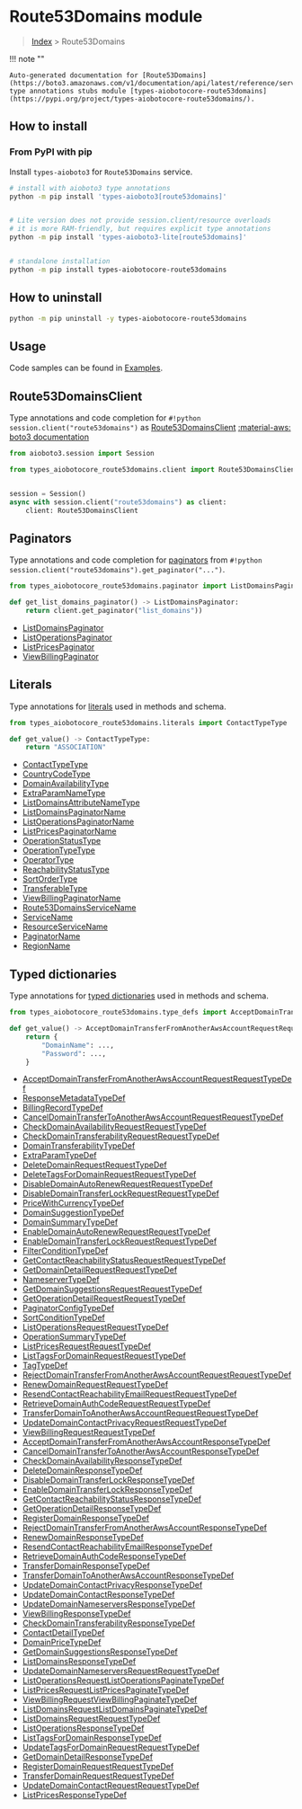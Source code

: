 # Route53Domains module

> [Index](../README.md) > Route53Domains


!!! note ""

    Auto-generated documentation for [Route53Domains](https://boto3.amazonaws.com/v1/documentation/api/latest/reference/services/route53domains.html#Route53Domains)
    type annotations stubs module [types-aiobotocore-route53domains](https://pypi.org/project/types-aiobotocore-route53domains/).

## How to install



### From PyPI with pip

Install `types-aioboto3` for `Route53Domains` service.

```bash
# install with aioboto3 type annotations
python -m pip install 'types-aioboto3[route53domains]'


# Lite version does not provide session.client/resource overloads
# it is more RAM-friendly, but requires explicit type annotations
python -m pip install 'types-aioboto3-lite[route53domains]'


# standalone installation
python -m pip install types-aiobotocore-route53domains
```



## How to uninstall

```bash
python -m pip uninstall -y types-aiobotocore-route53domains
```

## Usage

Code samples can be found in [Examples](./usage.md).

## Route53DomainsClient

Type annotations and code completion for  `#!python session.client("route53domains")` as [Route53DomainsClient](./client.md)
[:material-aws: boto3 documentation](https://boto3.amazonaws.com/v1/documentation/api/latest/reference/services/route53domains.html#Route53Domains.Client)

```python title="Usage example"
from aioboto3.session import Session

from types_aiobotocore_route53domains.client import Route53DomainsClient


session = Session()
async with session.client("route53domains") as client:
    client: Route53DomainsClient
```


## Paginators

Type annotations and code completion for
[paginators](./paginators.md)
from `#!python session.client("route53domains").get_paginator("...")`.

```python title="Usage example"
from types_aiobotocore_route53domains.paginator import ListDomainsPaginator

def get_list_domains_paginator() -> ListDomainsPaginator:
    return client.get_paginator("list_domains"))
```

- [ListDomainsPaginator](./paginators.md#listdomainspaginator)
- [ListOperationsPaginator](./paginators.md#listoperationspaginator)
- [ListPricesPaginator](./paginators.md#listpricespaginator)
- [ViewBillingPaginator](./paginators.md#viewbillingpaginator)








## Literals

Type annotations for [literals](./literals.md) used in methods and schema.

```python title="Usage example"
from types_aiobotocore_route53domains.literals import ContactTypeType

def get_value() -> ContactTypeType:
    return "ASSOCIATION"
```

- [ContactTypeType](./literals.md#contacttypetype)
- [CountryCodeType](./literals.md#countrycodetype)
- [DomainAvailabilityType](./literals.md#domainavailabilitytype)
- [ExtraParamNameType](./literals.md#extraparamnametype)
- [ListDomainsAttributeNameType](./literals.md#listdomainsattributenametype)
- [ListDomainsPaginatorName](./literals.md#listdomainspaginatorname)
- [ListOperationsPaginatorName](./literals.md#listoperationspaginatorname)
- [ListPricesPaginatorName](./literals.md#listpricespaginatorname)
- [OperationStatusType](./literals.md#operationstatustype)
- [OperationTypeType](./literals.md#operationtypetype)
- [OperatorType](./literals.md#operatortype)
- [ReachabilityStatusType](./literals.md#reachabilitystatustype)
- [SortOrderType](./literals.md#sortordertype)
- [TransferableType](./literals.md#transferabletype)
- [ViewBillingPaginatorName](./literals.md#viewbillingpaginatorname)
- [Route53DomainsServiceName](./literals.md#route53domainsservicename)
- [ServiceName](./literals.md#servicename)
- [ResourceServiceName](./literals.md#resourceservicename)
- [PaginatorName](./literals.md#paginatorname)
- [RegionName](./literals.md#regionname)




## Typed dictionaries

Type annotations for [typed dictionaries](./type_defs.md) used in methods and schema.

```python title="Usage example"
from types_aiobotocore_route53domains.type_defs import AcceptDomainTransferFromAnotherAwsAccountRequestRequestTypeDef

def get_value() -> AcceptDomainTransferFromAnotherAwsAccountRequestRequestTypeDef:
    return {
        "DomainName": ...,
        "Password": ...,
    }
```

- [AcceptDomainTransferFromAnotherAwsAccountRequestRequestTypeDef](./type_defs.md#acceptdomaintransferfromanotherawsaccountrequestrequesttypedef)
- [ResponseMetadataTypeDef](./type_defs.md#responsemetadatatypedef)
- [BillingRecordTypeDef](./type_defs.md#billingrecordtypedef)
- [CancelDomainTransferToAnotherAwsAccountRequestRequestTypeDef](./type_defs.md#canceldomaintransfertoanotherawsaccountrequestrequesttypedef)
- [CheckDomainAvailabilityRequestRequestTypeDef](./type_defs.md#checkdomainavailabilityrequestrequesttypedef)
- [CheckDomainTransferabilityRequestRequestTypeDef](./type_defs.md#checkdomaintransferabilityrequestrequesttypedef)
- [DomainTransferabilityTypeDef](./type_defs.md#domaintransferabilitytypedef)
- [ExtraParamTypeDef](./type_defs.md#extraparamtypedef)
- [DeleteDomainRequestRequestTypeDef](./type_defs.md#deletedomainrequestrequesttypedef)
- [DeleteTagsForDomainRequestRequestTypeDef](./type_defs.md#deletetagsfordomainrequestrequesttypedef)
- [DisableDomainAutoRenewRequestRequestTypeDef](./type_defs.md#disabledomainautorenewrequestrequesttypedef)
- [DisableDomainTransferLockRequestRequestTypeDef](./type_defs.md#disabledomaintransferlockrequestrequesttypedef)
- [PriceWithCurrencyTypeDef](./type_defs.md#pricewithcurrencytypedef)
- [DomainSuggestionTypeDef](./type_defs.md#domainsuggestiontypedef)
- [DomainSummaryTypeDef](./type_defs.md#domainsummarytypedef)
- [EnableDomainAutoRenewRequestRequestTypeDef](./type_defs.md#enabledomainautorenewrequestrequesttypedef)
- [EnableDomainTransferLockRequestRequestTypeDef](./type_defs.md#enabledomaintransferlockrequestrequesttypedef)
- [FilterConditionTypeDef](./type_defs.md#filterconditiontypedef)
- [GetContactReachabilityStatusRequestRequestTypeDef](./type_defs.md#getcontactreachabilitystatusrequestrequesttypedef)
- [GetDomainDetailRequestRequestTypeDef](./type_defs.md#getdomaindetailrequestrequesttypedef)
- [NameserverTypeDef](./type_defs.md#nameservertypedef)
- [GetDomainSuggestionsRequestRequestTypeDef](./type_defs.md#getdomainsuggestionsrequestrequesttypedef)
- [GetOperationDetailRequestRequestTypeDef](./type_defs.md#getoperationdetailrequestrequesttypedef)
- [PaginatorConfigTypeDef](./type_defs.md#paginatorconfigtypedef)
- [SortConditionTypeDef](./type_defs.md#sortconditiontypedef)
- [ListOperationsRequestRequestTypeDef](./type_defs.md#listoperationsrequestrequesttypedef)
- [OperationSummaryTypeDef](./type_defs.md#operationsummarytypedef)
- [ListPricesRequestRequestTypeDef](./type_defs.md#listpricesrequestrequesttypedef)
- [ListTagsForDomainRequestRequestTypeDef](./type_defs.md#listtagsfordomainrequestrequesttypedef)
- [TagTypeDef](./type_defs.md#tagtypedef)
- [RejectDomainTransferFromAnotherAwsAccountRequestRequestTypeDef](./type_defs.md#rejectdomaintransferfromanotherawsaccountrequestrequesttypedef)
- [RenewDomainRequestRequestTypeDef](./type_defs.md#renewdomainrequestrequesttypedef)
- [ResendContactReachabilityEmailRequestRequestTypeDef](./type_defs.md#resendcontactreachabilityemailrequestrequesttypedef)
- [RetrieveDomainAuthCodeRequestRequestTypeDef](./type_defs.md#retrievedomainauthcoderequestrequesttypedef)
- [TransferDomainToAnotherAwsAccountRequestRequestTypeDef](./type_defs.md#transferdomaintoanotherawsaccountrequestrequesttypedef)
- [UpdateDomainContactPrivacyRequestRequestTypeDef](./type_defs.md#updatedomaincontactprivacyrequestrequesttypedef)
- [ViewBillingRequestRequestTypeDef](./type_defs.md#viewbillingrequestrequesttypedef)
- [AcceptDomainTransferFromAnotherAwsAccountResponseTypeDef](./type_defs.md#acceptdomaintransferfromanotherawsaccountresponsetypedef)
- [CancelDomainTransferToAnotherAwsAccountResponseTypeDef](./type_defs.md#canceldomaintransfertoanotherawsaccountresponsetypedef)
- [CheckDomainAvailabilityResponseTypeDef](./type_defs.md#checkdomainavailabilityresponsetypedef)
- [DeleteDomainResponseTypeDef](./type_defs.md#deletedomainresponsetypedef)
- [DisableDomainTransferLockResponseTypeDef](./type_defs.md#disabledomaintransferlockresponsetypedef)
- [EnableDomainTransferLockResponseTypeDef](./type_defs.md#enabledomaintransferlockresponsetypedef)
- [GetContactReachabilityStatusResponseTypeDef](./type_defs.md#getcontactreachabilitystatusresponsetypedef)
- [GetOperationDetailResponseTypeDef](./type_defs.md#getoperationdetailresponsetypedef)
- [RegisterDomainResponseTypeDef](./type_defs.md#registerdomainresponsetypedef)
- [RejectDomainTransferFromAnotherAwsAccountResponseTypeDef](./type_defs.md#rejectdomaintransferfromanotherawsaccountresponsetypedef)
- [RenewDomainResponseTypeDef](./type_defs.md#renewdomainresponsetypedef)
- [ResendContactReachabilityEmailResponseTypeDef](./type_defs.md#resendcontactreachabilityemailresponsetypedef)
- [RetrieveDomainAuthCodeResponseTypeDef](./type_defs.md#retrievedomainauthcoderesponsetypedef)
- [TransferDomainResponseTypeDef](./type_defs.md#transferdomainresponsetypedef)
- [TransferDomainToAnotherAwsAccountResponseTypeDef](./type_defs.md#transferdomaintoanotherawsaccountresponsetypedef)
- [UpdateDomainContactPrivacyResponseTypeDef](./type_defs.md#updatedomaincontactprivacyresponsetypedef)
- [UpdateDomainContactResponseTypeDef](./type_defs.md#updatedomaincontactresponsetypedef)
- [UpdateDomainNameserversResponseTypeDef](./type_defs.md#updatedomainnameserversresponsetypedef)
- [ViewBillingResponseTypeDef](./type_defs.md#viewbillingresponsetypedef)
- [CheckDomainTransferabilityResponseTypeDef](./type_defs.md#checkdomaintransferabilityresponsetypedef)
- [ContactDetailTypeDef](./type_defs.md#contactdetailtypedef)
- [DomainPriceTypeDef](./type_defs.md#domainpricetypedef)
- [GetDomainSuggestionsResponseTypeDef](./type_defs.md#getdomainsuggestionsresponsetypedef)
- [ListDomainsResponseTypeDef](./type_defs.md#listdomainsresponsetypedef)
- [UpdateDomainNameserversRequestRequestTypeDef](./type_defs.md#updatedomainnameserversrequestrequesttypedef)
- [ListOperationsRequestListOperationsPaginateTypeDef](./type_defs.md#listoperationsrequestlistoperationspaginatetypedef)
- [ListPricesRequestListPricesPaginateTypeDef](./type_defs.md#listpricesrequestlistpricespaginatetypedef)
- [ViewBillingRequestViewBillingPaginateTypeDef](./type_defs.md#viewbillingrequestviewbillingpaginatetypedef)
- [ListDomainsRequestListDomainsPaginateTypeDef](./type_defs.md#listdomainsrequestlistdomainspaginatetypedef)
- [ListDomainsRequestRequestTypeDef](./type_defs.md#listdomainsrequestrequesttypedef)
- [ListOperationsResponseTypeDef](./type_defs.md#listoperationsresponsetypedef)
- [ListTagsForDomainResponseTypeDef](./type_defs.md#listtagsfordomainresponsetypedef)
- [UpdateTagsForDomainRequestRequestTypeDef](./type_defs.md#updatetagsfordomainrequestrequesttypedef)
- [GetDomainDetailResponseTypeDef](./type_defs.md#getdomaindetailresponsetypedef)
- [RegisterDomainRequestRequestTypeDef](./type_defs.md#registerdomainrequestrequesttypedef)
- [TransferDomainRequestRequestTypeDef](./type_defs.md#transferdomainrequestrequesttypedef)
- [UpdateDomainContactRequestRequestTypeDef](./type_defs.md#updatedomaincontactrequestrequesttypedef)
- [ListPricesResponseTypeDef](./type_defs.md#listpricesresponsetypedef)

